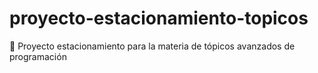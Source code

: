 # proyecto-estacionamiento-topicos
🚗 Proyecto estacionamiento para la materia de tópicos avanzados de programación
